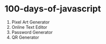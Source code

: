 # 100-days-of-javascript

1. Pixel Art Generator
2. Online Text Editor
3. Password Generator
4. QR Generator